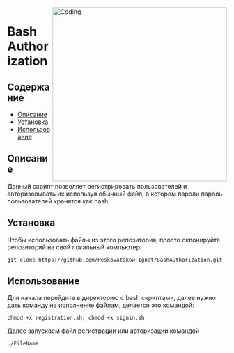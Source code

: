 <!DOCTYPE html>
<html>
  <body>
    <img align="right" alt="Coding" width="400" src="https://user-images.githubusercontent.com/113009998/233772381-b051a566-85af-4f28-a6e1-5aa209f37318.png">
    <h1>Bash Authorization</h1>
    <h2>Содержание</h2>
    <ul>
      <li><a href="#description">Описание</a></li>
      <li><a href="#installation">Установка</a></li>
      <li><a href="#usage">Использование</a></li>
    </ul>
    <h2 id="description">Описание</h2>
    <p>Данный скрипт позволяет регистрировать пользователей и авторизовывать их используя обычный файл, в котором пароли пароль пользователей хранятся как hash</p>
    <h2 id="installation">Установка</h2>
    <p>Чтобы использовать файлы из этого репозитория, просто склонируйте репозиторий на свой локальный компьютер:</p>
    <pre><code>git clone https://github.com/Peskovatskow-Ignat/BashAuthorization.git</code></pre>
    <h2 id="usage">Использование</h2>
    <p>Для начала перейдите в директорию с bash скриптами, далее нужно дать команду на исполнение файлам, делается это командой:</p>
    <pre><code>chmod +x registration.sh; chmod +x signin.sh</code></pre>
    <p>Далее запускаем файл регистрации или авторизации командой</p>
     <pre><code>./FileName</code></pre>
  </body>
</html>
